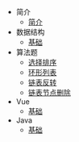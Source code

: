 * 简介
    * [简介](README)
* 数据结构
    * [基础](dataStructure/Link)
* 算法题
    * [选择排序](arithmetic/选择排序)
    * [环形列表](arithmetic/环形列表)
    * [链表反转](arithmetic/链表反转)
    * [链表节点删除](arithmetic/链表节点删除)
* Vue
    * [基础](vue/router)
* Java
    * [基础](Java/starter)
